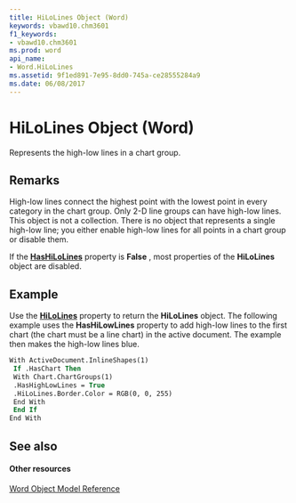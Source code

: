 ```yaml
---
title: HiLoLines Object (Word)
keywords: vbawd10.chm3601
f1_keywords:
- vbawd10.chm3601
ms.prod: word
api_name:
- Word.HiLoLines
ms.assetid: 9f1ed891-7e95-8dd0-745a-ce28555284a9
ms.date: 06/08/2017
---
```



# HiLoLines Object (Word)

Represents the high-low lines in a chart group.


## Remarks

 High-low lines connect the highest point with the lowest point in every category in the chart group. Only 2-D line groups can have high-low lines. This object is not a collection. There is no object that represents a single high-low line; you either enable high-low lines for all points in a chart group or disable them.

If the **[HasHiLoLines](chartgroup-hashilolines-property-word.md)** property is **False** , most properties of the **HiLoLines** object are disabled.


## Example

Use the **[HiLoLines](chartgroup-hilolines-property-word.md)** property to return the **HiLoLines** object. The following example uses the **HasHiLowLines** property to add high-low lines to the first chart (the chart must be a line chart) in the active document. The example then makes the high-low lines blue.


```vb
With ActiveDocument.InlineShapes(1) 
 If .HasChart Then 
 With Chart.ChartGroups(1) 
 .HasHighLowLines = True 
 .HiLoLines.Border.Color = RGB(0, 0, 255) 
 End With 
 End If 
End With
```


## See also


#### Other resources


[Word Object Model Reference](http://msdn.microsoft.com/library/be452561-b436-bb9b-6f94-3faa9a74a6fd%28Office.15%29.aspx)


